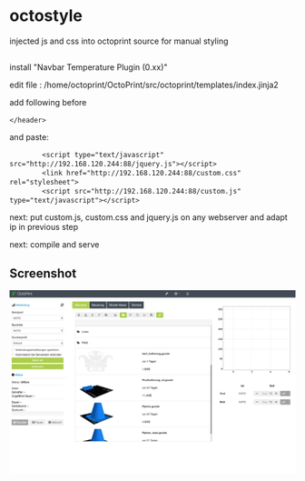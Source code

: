 # octostyle


injected js and css into octoprint source for manual styling


##
install "Navbar Temperature Plugin (0.xx)"

edit file : /home/octoprint/OctoPrint/src/octoprint/templates/index.jinja2

add following before 

```
</header>
```

and paste:

```
        <script type="text/javascript" src="http://192.168.120.244:88/jquery.js"></script>
        <link href="http://192.168.120.244:88/custom.css" rel="stylesheet">
        <script src="http://192.168.120.244:88/custom.js" type="text/javascript"></script>
```

next: put custom.js, custom.css and jquery.js on any webserver and adapt ip in previous step

next: compile and serve


## Screenshot

![screen1](screen1.png)

